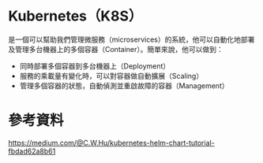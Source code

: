 # Kubernetes（K8S）
是一個可以幫助我們管理微服務（microservices）的系統，他可以自動化地部署及管理多台機器上的多個容器（Container）。簡單來說，他可以做到：  
* 同時部署多個容器到多台機器上（Deployment）  
* 服務的乘載量有變化時，可以對容器做自動擴展（Scaling）  
* 管理多個容器的狀態，自動偵測並重啟故障的容器（Management）  

# 參考資料
https://medium.com/@C.W.Hu/kubernetes-helm-chart-tutorial-fbdad62a8b61  
